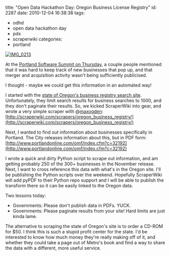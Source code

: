 title: "Open Data Hackathon Day: Oregon Business License Registry"
id: 2287
date: 2010-12-04 16:38:38
tags: 
- odhd
- open data hackathon day
- pdx
- scraperwiki
categories: 
- portland

[![](http://www.chesnok.com/daily/wp-content/uploads/2010/12/IMG_0213-300x168.jpg "IMG_0213")](http://www.chesnok.com/daily/wp-content/uploads/2010/12/IMG_0213.jpg)

At the [Portland Software Summit on Thursday](http://www.chesnok.com/daily/2010/12/02/pdx11-the-software-summit-wrapup/), a couple people mentioned that it was hard to keep track of new businesses that pop up, and that merger and acquisition activity wasn't being sufficiently publicised. 

I thought - maybe we could get this information in an automated way!

I started with the [state of Oregon's business registry search site](http://egov.sos.state.or.us/br/pkg_web_name_srch_inq.login). Unfortunately, they limit search results for business searches to 1000, and they don't paginate their results. So, we kicked ScraperWiki into gear, and wrote a very simple scraper with @[maxogden](http://twitter.com/maxogden): [http://scraperwiki.com/scrapers/oregon_business_registry/](http://scraperwiki.com/scrapers/oregon_business_registry/)

Next, I wanted to find out information about businesses specifically in Portland. The City releases information about this, but in PDF form: [http://www.portlandonline.com/omf/index.cfm?c=32192](http://www.portlandonline.com/omf/index.cfm?c=32192)

I wrote a quick and dirty Python script to scrape out information, and am getting probably 250 of the 300+ businesses in the November release. Next, I want to cross reference this data with what's in the Oregon site. I'll be publishing the Python scripts over the weekend.  Hopefully ScraperWiki will add pyPDF to their Python repo support and I will be able to publish the transform there so it can be easily linked to the Oregon data.

Two lessons today: 

*   Governments: Please don't publish data in PDFs. YUCK.
*   Governments: Please paginate results from your site! Hard limits are just kinda lame.

The alternative to scraping the state of Oregon's site is to order a CD-ROM for $50\. I think this is such a stupid profit center for the state. I'd be interested to know how much money they're really making off of it, and whether they could take a page out of Metro's book and find a way to share the data with a different, more useful service.
